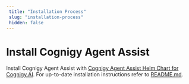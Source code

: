 ```yaml
---
 title: "Installation Process"
 slug: "installation-process"
 hidden: false 
---
```


# Install Cognigy Agent Assist

Install Cognigy Agent Assist with [Cognigy Agent Assist Helm Chart for Cognigy.AI](https://github.com/Cognigy/cognigy-agent-assist-helm-chart). For up-to-date installation instructions refer to [README.md](https://github.com/Cognigy/cognigy-agent-assist-helm-chart#readme).
